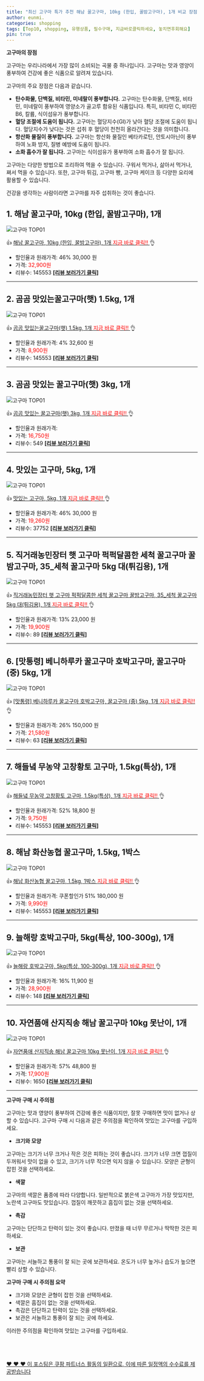 ```yaml
---
title: "최신 고구마 특가 추천 해남 꿀고구마, 10kg (한입, 꿀밤고구마), 1개 비교 장점"
author: eunmi.
categories: shopping
tags: [Top10, shopping, 유행상품, 필수구매, 지금바로클릭하세요, 놓치면후회해요]
pin: true
---
```

**고구마의 장점**

고구마는 우리나라에서 가장 많이 소비되는 곡물 중 하나입니다. 고구마는 맛과 영양이 풍부하여 건강에 좋은 식품으로 알려져 있습니다.

고구마의 주요 장점은 다음과 같습니다.

* **탄수화물, 단백질, 비타민, 미네랄이 풍부합니다.** 고구마는 탄수화물, 단백질, 비타민, 미네랄이 풍부하여 영양소가 골고루 함유된 식품입니다. 특히, 비타민 C, 비타민 B6, 칼륨, 식이섬유가 풍부합니다.
* **혈당 조절에 도움이 됩니다.** 고구마는 혈당지수(GI)가 낮아 혈당 조절에 도움이 됩니다. 혈당지수가 낮다는 것은 섭취 후 혈당이 천천히 올라간다는 것을 의미합니다.
* **항산화 물질이 풍부합니다.** 고구마는 항산화 물질인 베타카로틴, 안토시아닌이 풍부하여 노화 방지, 질병 예방에 도움이 됩니다.
* **소화 흡수가 잘 됩니다.** 고구마는 식이섬유가 풍부하여 소화 흡수가 잘 됩니다.

고구마는 다양한 방법으로 조리하여 먹을 수 있습니다. 구워서 먹거나, 삶아서 먹거나, 쪄서 먹을 수 있습니다. 또한, 고구마 튀김, 고구마 빵, 고구마 케이크 등 다양한 요리에 활용할 수 있습니다.

건강을 생각하는 사람이라면 고구마를 자주 섭취하는 것이 좋습니다.

   

## 1. 해남 꿀고구마, 10kg (한입, 꿀밤고구마), 1개

![고구마 TOP01](https://thumbnail10.coupangcdn.com/thumbnails/remote/230x230ex/image/vendor_inventory/2b96/fe7e61631cc663223543f2578b71872e6c8318bca2d685cd286bc7040aea.jpg)


👍 [해남 꿀고구마, 10kg (한입, 꿀밤고구마), 1개 <font color=red> 지금 바로 클릭!! </font> ](https://link.coupang.com/re/AFFSDP?lptag=AF3617701&subid=GithubCoopas&pageKey=7647684328&traceid=V0-153&itemId=3275029771&vendorItemId=71262037511) 👌 


- 할인율과 원래가격: 46%  30,000   원
- 가격: <span style='color:red'>32,900원</span>
- 리뷰수: 145553  [**[리뷰 보러가기 클릭]**](https://link.coupang.com/re/AFFSDP?lptag=AF3617701&subid=GithubCoopas&pageKey=7647684328&traceid=V0-153&itemId=3275029771&vendorItemId=71262037511)

---


   

## 2. 곰곰 맛있는꿀고구마(햇) 1.5kg, 1개

![고구마 TOP01](https://thumbnail10.coupangcdn.com/thumbnails/remote/230x230ex/image/retail/images/699379267485090-81f87b36-5c56-4e35-99ac-6e0257442de1.jpg)


👍 [곰곰 맛있는꿀고구마(햇) 1.5kg, 1개 <font color=red> 지금 바로 클릭!! </font> ](https://link.coupang.com/re/AFFSDP?lptag=AF3617701&subid=GithubCoopas&pageKey=6006314977&traceid=V0-153&itemId=1036057927&vendorItemId=5489327048) 👌 


- 할인율과 원래가격: 4%  32,600   원
- 가격: <span style='color:red'>8,900원</span>
- 리뷰수: 145553  [**[리뷰 보러가기 클릭]**](https://link.coupang.com/re/AFFSDP?lptag=AF3617701&subid=GithubCoopas&pageKey=6006314977&traceid=V0-153&itemId=1036057927&vendorItemId=5489327048)

---


   

## 3. 곰곰 맛있는 꿀고구마(햇) 3kg, 1개

![고구마 TOP01](https://thumbnail9.coupangcdn.com/thumbnails/remote/230x230ex/image/retail/images/6610696544826726-5eb1d923-5a78-4afe-ae54-8883a770ff81.png)


👍 [곰곰 맛있는 꿀고구마(햇) 3kg, 1개 <font color=red> 지금 바로 클릭!! </font> ](https://link.coupang.com/re/AFFSDP?lptag=AF3617701&subid=GithubCoopas&pageKey=6006314977&traceid=V0-153&itemId=3382150111&vendorItemId=71368802282) 👌 


- 할인율과 원래가격: 
- 가격: <span style='color:red'>16,750원</span>
- 리뷰수: 549  [**[리뷰 보러가기 클릭]**](https://link.coupang.com/re/AFFSDP?lptag=AF3617701&subid=GithubCoopas&pageKey=6006314977&traceid=V0-153&itemId=3382150111&vendorItemId=71368802282)

---


   

## 4. 맛있는 고구마, 5kg, 1개

![고구마 TOP01](https://thumbnail10.coupangcdn.com/thumbnails/remote/230x230ex/image/retail/images/5282570680071021-8783e7f3-96c8-4257-9adc-f372915bb122.jpg)


👍 [맛있는 고구마, 5kg, 1개 <font color=red> 지금 바로 클릭!! </font> ](https://link.coupang.com/re/AFFSDP?lptag=AF3617701&subid=GithubCoopas&pageKey=6945502312&traceid=V0-153&itemId=16856313425&vendorItemId=84035189927) 👌 


- 할인율과 원래가격: 46%  30,000   원
- 가격: <span style='color:red'>19,260원</span>
- 리뷰수: 37752  [**[리뷰 보러가기 클릭]**](https://link.coupang.com/re/AFFSDP?lptag=AF3617701&subid=GithubCoopas&pageKey=6945502312&traceid=V0-153&itemId=16856313425&vendorItemId=84035189927)

---


   

## 5. 직거래농민장터 햇 고구마 퍽퍽달콤한 세척 꿀고구마 꿀밤고구마, 35_세척 꿀고구마 5kg 대(튀김용), 1개

![고구마 TOP01](https://thumbnail9.coupangcdn.com/thumbnails/remote/230x230ex/image/vendor_inventory/aa57/6798409c09077207d376ce31ef728f8b350d0d8ef4ddb890d24265bced5f.jpg)


👍 [직거래농민장터 햇 고구마 퍽퍽달콤한 세척 꿀고구마 꿀밤고구마, 35_세척 꿀고구마 5kg 대(튀김용), 1개 <font color=red> 지금 바로 클릭!! </font> ](https://link.coupang.com/re/AFFSDP?lptag=AF3617701&subid=GithubCoopas&pageKey=7508773525&traceid=V0-153&itemId=19670330978&vendorItemId=78419235040) 👌 


- 할인율과 원래가격: 13%  23,000   원
- 가격: <span style='color:red'>19,900원</span>
- 리뷰수: 89  [**[리뷰 보러가기 클릭]**](https://link.coupang.com/re/AFFSDP?lptag=AF3617701&subid=GithubCoopas&pageKey=7508773525&traceid=V0-153&itemId=19670330978&vendorItemId=78419235040)

---


   

## 6. [맛통령] 베니하루카 꿀고구마 호박고구마, 꿀고구마 (중) 5kg, 1개

![고구마 TOP01](https://thumbnail8.coupangcdn.com/thumbnails/remote/230x230ex/image/vendor_inventory/487a/a6d51725cdd323fe66ea02cfdf944deff9aa7fe047135433eb6476ee8280.jpg)


👍 [[맛통령] 베니하루카 꿀고구마 호박고구마, 꿀고구마 (중) 5kg, 1개 <font color=red> 지금 바로 클릭!! </font> ](https://link.coupang.com/re/AFFSDP?lptag=AF3617701&subid=GithubCoopas&pageKey=7530553486&traceid=V0-153&itemId=19841454532&vendorItemId=86874419591) 👌 


- 할인율과 원래가격: 26%  150,000   원
- 가격: <span style='color:red'>21,580원</span>
- 리뷰수: 63  [**[리뷰 보러가기 클릭]**](https://link.coupang.com/re/AFFSDP?lptag=AF3617701&subid=GithubCoopas&pageKey=7530553486&traceid=V0-153&itemId=19841454532&vendorItemId=86874419591)

---


   

## 7. 해들녘 무농약 고창황토 고구마, 1.5kg(특상), 1개

![고구마 TOP01](https://thumbnail10.coupangcdn.com/thumbnails/remote/230x230ex/image/retail/images/2021/08/05/14/4/91178cf0-3e20-40b3-a9cd-ada5673eed62.jpg)


👍 [해들녘 무농약 고창황토 고구마, 1.5kg(특상), 1개 <font color=red> 지금 바로 클릭!! </font> ](https://link.coupang.com/re/AFFSDP?lptag=AF3617701&subid=GithubCoopas&pageKey=6279192046&traceid=V0-153&itemId=10878357600&vendorItemId=78158270664) 👌 


- 할인율과 원래가격: 52%  18,800   원
- 가격: <span style='color:red'>9,750원</span>
- 리뷰수: 145553  [**[리뷰 보러가기 클릭]**](https://link.coupang.com/re/AFFSDP?lptag=AF3617701&subid=GithubCoopas&pageKey=6279192046&traceid=V0-153&itemId=10878357600&vendorItemId=78158270664)

---


   

## 8. 해남 화산농협 꿀고구마, 1.5kg, 1박스

![고구마 TOP01](https://thumbnail9.coupangcdn.com/thumbnails/remote/230x230ex/image/retail/images/162423388119389-9f36de11-c752-4aae-9c07-e1f7fb027029.jpg)


👍 [해남 화산농협 꿀고구마, 1.5kg, 1박스 <font color=red> 지금 바로 클릭!! </font> ](https://link.coupang.com/re/AFFSDP?lptag=AF3617701&subid=GithubCoopas&pageKey=294802126&traceid=V0-153&itemId=929980226&vendorItemId=5307553115) 👌 


- 할인율과 원래가격: 쿠폰할인가 51%  180,000   원
- 가격: <span style='color:red'>9,990원</span>
- 리뷰수: 145553  [**[리뷰 보러가기 클릭]**](https://link.coupang.com/re/AFFSDP?lptag=AF3617701&subid=GithubCoopas&pageKey=294802126&traceid=V0-153&itemId=929980226&vendorItemId=5307553115)

---


   

## 9. 늘해랑 호박고구마, 5kg(특상, 100-300g), 1개

![고구마 TOP01](https://thumbnail10.coupangcdn.com/thumbnails/remote/230x230ex/image/vendor_inventory/2b96/fe7e61631cc663223543f2578b71872e6c8318bca2d685cd286bc7040aea.jpg)


👍 [늘해랑 호박고구마, 5kg(특상, 100-300g), 1개 <font color=red> 지금 바로 클릭!! </font> ](https://link.coupang.com/re/AFFSDP?lptag=AF3617701&subid=GithubCoopas&pageKey=7648438216&traceid=V0-153&itemId=20343782036&vendorItemId=71885678019) 👌 


- 할인율과 원래가격: 16%  11,900   원
- 가격: <span style='color:red'>28,900원</span>
- 리뷰수: 148  [**[리뷰 보러가기 클릭]**](https://link.coupang.com/re/AFFSDP?lptag=AF3617701&subid=GithubCoopas&pageKey=7648438216&traceid=V0-153&itemId=20343782036&vendorItemId=71885678019)

---


   

## 10. 자연품애 산지직송 해남 꿀고구마 10kg 못난이, 1개

![고구마 TOP01](https://thumbnail10.coupangcdn.com/thumbnails/remote/230x230ex/image/vendor_inventory/9dc9/e5642edbbee6fa4f25b86ab75f6dc3db74d22102fc27d650e8efd4059319.jpg)


👍 [자연품애 산지직송 해남 꿀고구마 10kg 못난이, 1개 <font color=red> 지금 바로 클릭!! </font> ](https://link.coupang.com/re/AFFSDP?lptag=AF3617701&subid=GithubCoopas&pageKey=7152011716&traceid=V0-153&itemId=17982360656&vendorItemId=85908605262) 👌 


- 할인율과 원래가격: 57%  48,800   원
- 가격: <span style='color:red'>17,900원</span>
- 리뷰수: 1650  [**[리뷰 보러가기 클릭]**](https://link.coupang.com/re/AFFSDP?lptag=AF3617701&subid=GithubCoopas&pageKey=7152011716&traceid=V0-153&itemId=17982360656&vendorItemId=85908605262)

---
**고구마 구매 시 주의점**

고구마는 맛과 영양이 풍부하여 건강에 좋은 식품이지만, 잘못 구매하면 맛이 없거나 상할 수 있습니다. 고구마 구매 시 다음과 같은 주의점을 확인하여 맛있는 고구마를 구입하세요.

* **크기와 모양**

고구마는 크기가 너무 크거나 작은 것은 피하는 것이 좋습니다. 크기가 너무 크면 껍질이 두꺼워서 맛이 없을 수 있고, 크기가 너무 작으면 익지 않을 수 있습니다. 모양은 균형이 잡힌 것을 선택하세요.

* **색깔**

고구마의 색깔은 품종에 따라 다양합니다. 일반적으로 붉은색 고구마가 가장 맛있지만, 노란색 고구마도 맛있습니다. 껍질이 깨끗하고 흠집이 없는 것을 선택하세요.

* **촉감**

고구마는 단단하고 탄력이 있는 것이 좋습니다. 만졌을 때 너무 무르거나 딱딱한 것은 피하세요.

* **보관**

고구마는 서늘하고 통풍이 잘 되는 곳에 보관하세요. 온도가 너무 높거나 습도가 높으면 빨리 상할 수 있습니다.

**고구마 구매 시 주의점 요약**

* 크기와 모양은 균형이 잡힌 것을 선택하세요.
* 색깔은 흠집이 없는 것을 선택하세요.
* 촉감은 단단하고 탄력이 있는 것을 선택하세요.
* 보관은 서늘하고 통풍이 잘 되는 곳에 하세요.

이러한 주의점을 확인하여 맛있는 고구마를 구입하세요.<br><br><br><br><br> [ ❤ ❤ ❤ 이 포스팅은 쿠팡 파트너스 활동의 일환으로, 이에 따른 일정액의 수수료를 제공받습니다](https://link.coupang.com/a/bcEFyh)